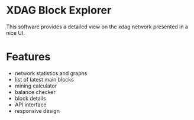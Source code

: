 # XDAG Block Explorer
This software provides a detailed view on the xdag network presented in a nice UI.

# Features
- network statistics and graphs
- list of latest main blocks
- mining calculator
- balance checker
- block details
- API interface
- responsive design
